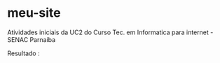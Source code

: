 # meu-site
Atividades iniciais da UC2 do Curso Tec. em Informatica para internet - SENAC Parnaíba

Resultado :

